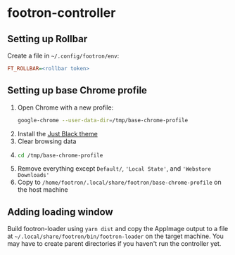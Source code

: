 # footron-controller

## Setting up Rollbar

Create a file in `~/.config/footron/env`:
```ini
FT_ROLLBAR=<rollbar token>
```

## Setting up base Chrome profile

1. Open Chrome with a new profile:
    ```sh
    google-chrome --user-data-dir=/tmp/base-chrome-profile
    ```
2. Install the
   [Just Black theme](https://chrome.google.com/webstore/detail/just-black/aghfnjkcakhmadgdomlmlhhaocbkloab?hl=en-US)
3. Clear browsing data
4. ```sh
   cd /tmp/base-chrome-profile
    ```
5. Remove everything except `Default/`, `'Local State'`, and `'Webstore Downloads'`
6. Copy to `/home/footron/.local/share/footron/base-chrome-profile` on the host machine

## Adding loading window

Build footron-loader using `yarn dist` and copy the AppImage output to a file at
`~/.local/share/footron/bin/footron-loader` on the target machine. You may have to create
parent directories if you haven't run the controller yet.
